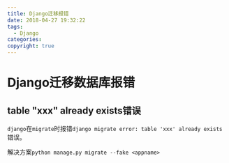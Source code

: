 ```yaml
---
title: Django迁移报错
date: 2018-04-27 19:32:22
tags:
  - Django
categories:
copyright: true
---
```


# Django迁移数据库报错

## table "xxx" already exists错误

`django`在`migrate`时报错`django migrate error: table 'xxx' already exists`错误。

 解决方案`python manage.py migrate --fake <appname>`
